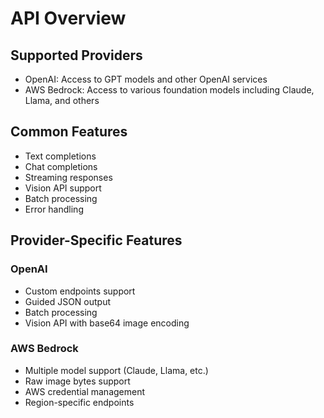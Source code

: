 # API Overview

## Supported Providers

- OpenAI: Access to GPT models and other OpenAI services
- AWS Bedrock: Access to various foundation models including Claude, Llama, and others

## Common Features

- Text completions
- Chat completions
- Streaming responses
- Vision API support
- Batch processing
- Error handling

## Provider-Specific Features

### OpenAI

- Custom endpoints support
- Guided JSON output
- Batch processing
- Vision API with base64 image encoding

### AWS Bedrock

- Multiple model support (Claude, Llama, etc.)
- Raw image bytes support
- AWS credential management
- Region-specific endpoints
